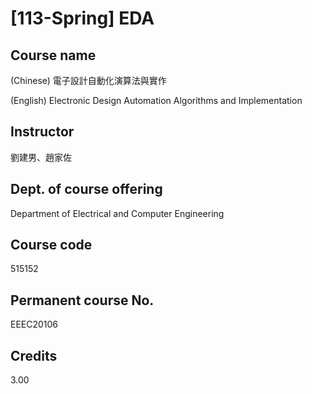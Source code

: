 # [113-Spring] EDA

## Course name
(Chinese) 電子設計自動化演算法與實作

(English) Electronic Design Automation Algorithms and Implementation

## Instructor
劉建男、趙家佐

## Dept. of course offering
Department of Electrical and Computer Engineering 

## Course code
515152  

## Permanent course No.
EEEC20106  

## Credits
3.00
